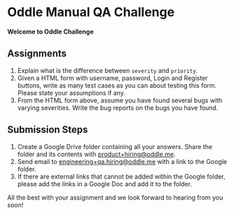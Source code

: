 # Oddle Manual QA Challenge

**Welcome to Oddle Challenge**

## Assignments
1. Explain what is the difference between `severity` and `priority`.
2. Given a HTML form with username, password, Login and Register buttons, write as many test cases as you can about testing this form. Please state your assumptions if any.
3. From the HTML form above, assume you have found several bugs with varying severities. Write the bug reports on the bugs you have found.

## Submission Steps
1. Create a Google Drive folder containing all your answers. Share the folder and its contents with product+hiring@oddle.me.
2. Send email to engineering+qa.hiring@oddle.me with a link to the Google folder.
3. If there are external links that cannot be added within the Google folder, please add the links in a Google Doc and add it to the folder.

All the best with your assignment and we look forward to hearing from you soon!

